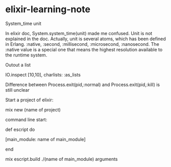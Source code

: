 # elixir-learning-note

System_time unit

In elixir doc, System.system_time(unit) made me confused. Unit is not explained in the doc. 
Actually, unit is several atoms, which has been defined in Erlang.
:native, :second, :millisecond, :microsecond, :nanosecond. 
The :native value is a special one that means the highest resolution available to the runtime system.

Outout a list

IO.inspect [10,10], charlists: :as_lists

Difference between Process.exit(pid,:normal) and Process.exit(pid,:kill) is still unclear

Start a project of elixir:

mix new (name of project)

command line start: 

def escript do

  [main_module: name of main_module]
  
end

mix escript.build
./(name of main_module) arguments


